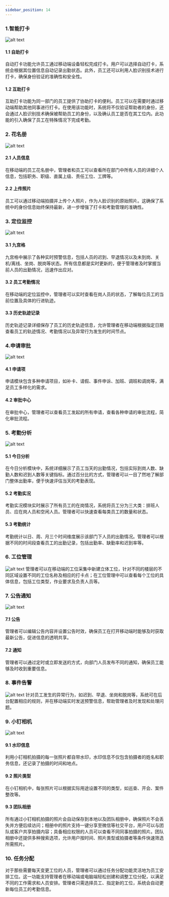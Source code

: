 ```yaml
---
sidebar_position: 14
---
```

### 1.智能打卡
![alt text](image.png)
#### 1.1 自助打卡
自动打卡功能允许员工通过移动端设备轻松完成打卡。用户可以选择自动打卡，系统会根据其位置信息自动记录出勤状态。此外，员工还可以利用人脸识别技术进行打卡，确保身份验证的准确性和安全性。
#### 1.2 互助打卡
互助打卡功能为同一部门的员工提供了协助打卡的便利。员工可以在需要时通过移动端帮助其他同事进行打卡。在使用该功能时，系统将不仅验证帮助者的身份，还会通过人脸识别技术确保被帮助员工的身份，以及确认员工是否在其工位内。此功能的引入确保了员工在特殊情况下完成考勤。
### 2. 花名册
![alt text](image-1.png)
#### 2.1 人员信息
在移动端的员工花名册中，管理者和员工可以查看所在部门中所有人员的详细个人信息，包括职务、职级、直属上级、责任工位、工牌等。
#### 2.2 上传照片
员工可以通过移动端拍摄并上传个人照片，作为人脸识别的原始照片。这确保了系统中的身份信息始终保持最新，进一步增强了打卡和考勤管理的准确性。
### 3. 定位监控
![alt text](image-2.png)
#### 3.1 九宫格
九宫格中展示了各种实时预警信息，包括人员的迟到、早退情况以及未到岗、关机/离线、坐岗、脱岗等状态。所有信息都是实时更新的，便于管理者及时掌握当前人员的出勤情况，迅速作出应对。
#### 3.2 员工考勤情况
在移动端的定位监控中，管理者可以实时查看在岗人员的状态，了解每位员工的当前位置及具体的行进轨迹。
#### 3.3 历史轨迹记录
历史轨迹记录详细保存了员工的历史轨迹信息，允许管理者在移动端根据指定日期查看员工的轨迹情况、考勤情况以及异常行为发生的时间节点。
### 4.申请审批
![alt text](image-3.png)
#### 4.1 申请项
申请模块包含多种申请项目，如补卡、请假、事件申诉、加班、调班和调岗等，满足员工多样化的需求。
#### 4.2 审批中心
在审批中心，管理者可以查看员工发起的所有申请，查看各种申请的审批流程，简化审批流程。
### 5. 考勤分析
![alt text](image-4.png)
#### 5.1 今日分析
在今日分析模块中，系统详细展示了员工当天的出勤情况，包括实际到岗人数、缺勤人数和迟到人数等关键指标。通过百分比的方式，管理者可以一目了然地了解部门整体出勤率，便于快速评估当天的考勤表现。
#### 5.2 考勤实况
考勤实况模块实时展示了所有员工的在岗情况，系统将员工分为三大类：排班人员、应在岗人员和空闲人员。管理者可以快速查看每类员工的数量和状态。
#### 5.3 考勤统计
考勤统计以日、周、月三个时间维度展示该部门下人员的出勤情况。管理者可以根据不同的时间段查看员工的出勤记录，包括出勤率、缺勤率和迟到率等。
### 6. 工位管理
![alt text](image-5.png)
管理者可以在移动端的工位采集中新建立体工位，针对不同的楼层的不同区域设置不同的工位名称及相应的打卡点；在工位管理中可以查看每个工位的具体信息，包括工位类型，作业要求及负责人员等。
### 7. 公告通知
![alt text](image-6.png)
#### 7.1 公告
管理者可以编辑公告内容并设置公告时效，确保员工在打开移动端时能够及时获取最新公告，促进信息的透明共享。
#### 7.2 通知
管理者可以通过定时或立即发送的方式，向部门人员发布不同的通知，确保员工能够及时收到重要信息。
### 8. 事件告警
![alt text](image-7.png)
针对员工发生的异常行为，如迟到、早退、坐岗和脱岗等，系统可在后台配置相应的规则，并在移动端实时发送预警信息，帮助管理者及时发现和处理问题。
### 9. 小钉相机
![alt text](image-8.png)
#### 9.1 水印信息
利用小钉相机拍摄的每一张照片都自带水印，水印信息不仅包含拍摄者的姓名和职务信息，还记录了拍摄的时间和地点。
#### 9.2 照片类型
在小钉相机中，每张照片可以根据实际用途设置不同的类型，如巡查、开会、案件整改等。
#### 9.3 团队相册
所有通过小钉相机拍摄的照片会自动保存到本地以及团队相册中，确保照片不会丢失并方便后续访问；相册中的照片支持一键分享至微信等社交平台，用户可以与团队或客户共享拍摄内容；具备相应权限的人员可以查看不同同事拍摄的照片。团队相册中还提供多种搜索选项，允许用户按时间、照片类型或拍摄者等条件快速筛选所需照片。
### 10. 任务分配
对于那些需要每天变更工位的人员，管理者可以通过任务分配功能灵活地为员工安排工位。这一功能支持管理者在移动端或电脑端轻松创建和调整工位分配，以满足不同的工作需求和人员安排。管理者只需选择员工、指定新的工位，系统会自动更新每位员工的考勤信息。
